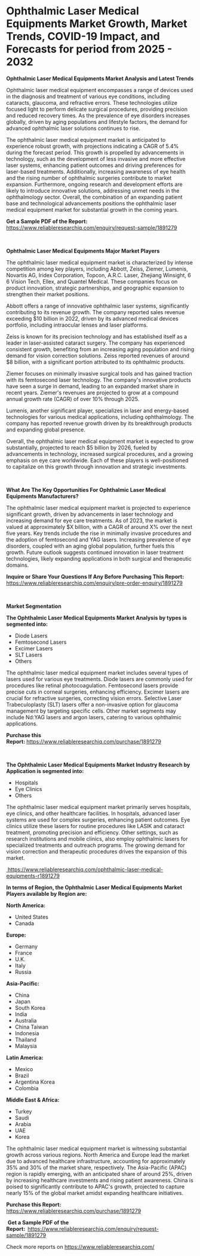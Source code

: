 <p><h1>Ophthalmic Laser Medical Equipments Market Growth, Market Trends, COVID-19 Impact, and Forecasts for period from 2025 - 2032</h1></p><p><strong>Ophthalmic Laser Medical Equipments Market Analysis and Latest Trends</strong></p>
<p><p>Ophthalmic laser medical equipment encompasses a range of devices used in the diagnosis and treatment of various eye conditions, including cataracts, glaucoma, and refractive errors. These technologies utilize focused light to perform delicate surgical procedures, providing precision and reduced recovery times. As the prevalence of eye disorders increases globally, driven by aging populations and lifestyle factors, the demand for advanced ophthalmic laser solutions continues to rise.</p><p>The ophthalmic laser medical equipment market is anticipated to experience robust growth, with projections indicating a CAGR of 5.4% during the forecast period. This growth is propelled by advancements in technology, such as the development of less invasive and more effective laser systems, enhancing patient outcomes and driving preferences for laser-based treatments. Additionally, increasing awareness of eye health and the rising number of ophthalmic surgeries contribute to market expansion. Furthermore, ongoing research and development efforts are likely to introduce innovative solutions, addressing unmet needs in the ophthalmology sector. Overall, the combination of an expanding patient base and technological advancements positions the ophthalmic laser medical equipment market for substantial growth in the coming years.</p></p>
<p><strong>Get a Sample PDF of the Report:&nbsp;</strong> <a href="https://www.reliableresearchiq.com/enquiry/request-sample/1891279?utm_campaign=1870&utm_medium=2&utm_source=Github&utm_content=ia&utm_term=14012025&utm_id=ophthalmic-laser-medical-equipments">https://www.reliableresearchiq.com/enquiry/request-sample/1891279</a></p>
<p>&nbsp;</p>
<p><strong>Ophthalmic Laser Medical Equipments Major Market Players</strong></p>
<p><p>The ophthalmic laser medical equipment market is characterized by intense competition among key players, including Abbott, Zeiss, Ziemer, Lumenis, Novartis AG, Iridex Corporation, Topcon, A.R.C. Laser, Zhejiang Winsight, 6 6 Vision Tech, Ellex, and Quantel Medical. These companies focus on product innovation, strategic partnerships, and geographic expansion to strengthen their market positions.</p><p>Abbott offers a range of innovative ophthalmic laser systems, significantly contributing to its revenue growth. The company reported sales revenue exceeding $10 billion in 2022, driven by its advanced medical devices portfolio, including intraocular lenses and laser platforms.</p><p>Zeiss is known for its precision technology and has established itself as a leader in laser-assisted cataract surgery. The company has experienced consistent growth, benefiting from an increasing aging population and rising demand for vision correction solutions. Zeiss reported revenues of around $8 billion, with a significant portion attributed to its ophthalmic products.</p><p>Ziemer focuses on minimally invasive surgical tools and has gained traction with its femtosecond laser technology. The company's innovative products have seen a surge in demand, leading to an expanded market share in recent years. Ziemer's revenues are projected to grow at a compound annual growth rate (CAGR) of over 10% through 2025.</p><p>Lumenis, another significant player, specializes in laser and energy-based technologies for various medical applications, including ophthalmology. The company has reported revenue growth driven by its breakthrough products and expanding global presence.</p><p>Overall, the ophthalmic laser medical equipment market is expected to grow substantially, projected to reach $5 billion by 2026, fueled by advancements in technology, increased surgical procedures, and a growing emphasis on eye care worldwide. Each of these players is well-positioned to capitalize on this growth through innovation and strategic investments.</p></p>
<p>&nbsp;</p>
<p><strong>What Are The Key Opportunities For Ophthalmic Laser Medical Equipments Manufacturers?</strong></p>
<p><p>The ophthalmic laser medical equipment market is projected to experience significant growth, driven by advancements in laser technology and increasing demand for eye care treatments. As of 2023, the market is valued at approximately $X billion, with a CAGR of around X% over the next five years. Key trends include the rise in minimally invasive procedures and the adoption of femtosecond and YAG lasers. Increasing prevalence of eye disorders, coupled with an aging global population, further fuels this growth. Future outlook suggests continued innovation in laser treatment technologies, likely expanding applications in both surgical and therapeutic domains.</p></p>
<p><strong>Inquire or Share Your Questions If Any Before Purchasing This Report:</strong> <a href="https://www.reliableresearchiq.com/enquiry/pre-order-enquiry/1891279?utm_campaign=1870&utm_medium=2&utm_source=Github&utm_content=ia&utm_term=14012025&utm_id=ophthalmic-laser-medical-equipments">https://www.reliableresearchiq.com/enquiry/pre-order-enquiry/1891279</a></p>
<p>&nbsp;</p>
<p><strong>Market Segmentation</strong></p>
<p><strong>The Ophthalmic Laser Medical Equipments Market Analysis by types is segmented into:</strong></p>
<p><ul><li>Diode Lasers</li><li>Femtosecond Lasers</li><li>Excimer Lasers</li><li>SLT Lasers</li><li>Others</li></ul></p>
<p><p>The ophthalmic laser medical equipment market includes several types of lasers used for various eye treatments. Diode lasers are commonly used for procedures like retinal photocoagulation. Femtosecond lasers provide precise cuts in corneal surgeries, enhancing efficiency. Excimer lasers are crucial for refractive surgeries, correcting vision errors. Selective Laser Trabeculoplasty (SLT) lasers offer a non-invasive option for glaucoma management by targeting specific cells. Other market segments may include Nd:YAG lasers and argon lasers, catering to various ophthalmic applications.</p></p>
<p><strong>Purchase this Report:&nbsp;</strong><a href="https://www.reliableresearchiq.com/purchase/1891279?utm_campaign=1870&utm_medium=2&utm_source=Github&utm_content=ia&utm_term=14012025&utm_id=ophthalmic-laser-medical-equipments">https://www.reliableresearchiq.com/purchase/1891279</a></p>
<p>&nbsp;</p>
<p><strong>The Ophthalmic Laser Medical Equipments Market Industry Research by Application is segmented into:</strong></p>
<p><ul><li>Hospitals</li><li>Eye Clinics</li><li>Others</li></ul></p>
<p><p>The ophthalmic laser medical equipment market primarily serves hospitals, eye clinics, and other healthcare facilities. In hospitals, advanced laser systems are used for complex surgeries, enhancing patient outcomes. Eye clinics utilize these lasers for routine procedures like LASIK and cataract treatment, promoting precision and efficiency. Other settings, such as research institutions and mobile clinics, also employ ophthalmic lasers for specialized treatments and outreach programs. The growing demand for vision correction and therapeutic procedures drives the expansion of this market.</p></p>
<p><a href="https://www.reliableresearchiq.com/ophthalmic-laser-medical-equipments-r1891279?utm_campaign=1870&utm_medium=2&utm_source=Github&utm_content=ia&utm_term=14012025&utm_id=ophthalmic-laser-medical-equipments">&nbsp;https://www.reliableresearchiq.com/ophthalmic-laser-medical-equipments-r1891279</a></p>
<p><strong>In terms of Region, the Ophthalmic Laser Medical Equipments Market Players available by Region are:</strong></p>
<p>
    <p> <strong> North America: </strong>
        <ul>
            <li>United States</li>
            <li>Canada</li>
        </ul>
        </p> 
    <p> <strong> Europe: </strong>
        <ul>
            <li>Germany</li>
            <li>France</li>
            <li>U.K.</li>
            <li>Italy</li>
            <li>Russia</li>
        </ul>
        </p> 
    <p> <strong> Asia-Pacific: </strong>
        <ul>
            <li>China</li>
            <li>Japan</li>
            <li>South Korea</li>
            <li>India</li>
            <li>Australia</li>
            <li>China Taiwan</li>
            <li>Indonesia</li>
            <li>Thailand</li>
            <li>Malaysia</li>
        </ul>
        </p> 
    <p> <strong> Latin America: </strong>
        <ul>
            <li>Mexico</li>
            <li>Brazil</li>
            <li>Argentina Korea</li>
            <li>Colombia</li>
        </ul>
        </p> 
    <p> <strong> Middle East & Africa: </strong>
        <ul>
            <li>Turkey</li>
            <li>Saudi</li>
            <li>Arabia</li>
            <li>UAE</li>
            <li>Korea</li>
        </ul>
    </p>
    </p>
<p><p>The ophthalmic laser medical equipment market is witnessing substantial growth across various regions. North America and Europe lead the market due to advanced healthcare infrastructure, accounting for approximately 35% and 30% of the market share, respectively. The Asia-Pacific (APAC) region is rapidly emerging, with an anticipated share of around 25%, driven by increasing healthcare investments and rising patient awareness. China is poised to significantly contribute to APAC's growth, projected to capture nearly 15% of the global market amidst expanding healthcare initiatives.</p></p>
<p><strong>Purchase this Report: </strong><a href="https://www.reliableresearchiq.com/purchase/1891279?utm_campaign=1870&utm_medium=2&utm_source=Github&utm_content=ia&utm_term=14012025&utm_id=ophthalmic-laser-medical-equipments">https://www.reliableresearchiq.com/purchase/1891279</a></p>
<p>&nbsp;<strong>Get a Sample PDF of the Report:&nbsp;&nbsp;</strong><a href="https://www.reliableresearchiq.com/enquiry/request-sample/1891279?utm_campaign=1870&utm_medium=2&utm_source=Github&utm_content=ia&utm_term=14012025&utm_id=ophthalmic-laser-medical-equipments">https://www.reliableresearchiq.com/enquiry/request-sample/1891279</a></p>
<p><strong></strong></p>
<p>Check more reports on <a href="https://www.reliableresearchiq.com/?utm_campaign=1870&utm_medium=2&utm_source=Github&utm_content=ia&utm_term=14012025&utm_id=ophthalmic-laser-medical-equipments">https://www.reliableresearchiq.com/</a></p>